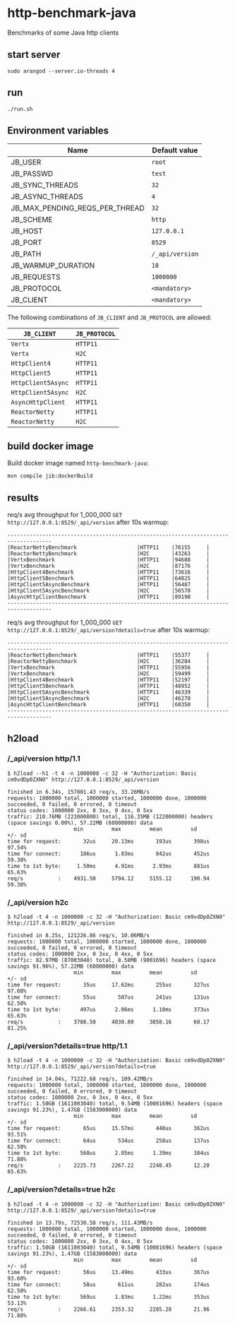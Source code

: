 # http-benchmark-java
Benchmarks of some Java http clients

## start server

```shell
sudo arangod --server.io-threads 4
```

## run

```shell
./run.sh
```

## Environment variables

| Name                            | Default value   |
|---------------------------------|-----------------|
| JB_USER                         | `root`          |
| JB_PASSWD                       | `test`          |
| JB_SYNC_THREADS                 | `32`            |
| JB_ASYNC_THREADS                | `4`             |
| JB_MAX_PENDING_REQS_PER_THREAD  | `32`            |
| JB_SCHEME                       | `http`          |
| JB_HOST                         | `127.0.0.1`     |
| JB_PORT                         | `8529`          |
| JB_PATH                         | `/_api/version` |
| JB_WARMUP_DURATION              | `10`            |
| JB_REQUESTS                     | `1000000`       |
| JB_PROTOCOL                     | `<mandatory>`   |
| JB_CLIENT                       | `<mandatory>`   |


The following combinations of `JB_CLIENT` and `JB_PROTOCOL` are allowed:

| `JB_CLIENT`        | `JB_PROTOCOL` | 
|--------------------|---------------|
| `Vertx`            | `HTTP11`      |
| `Vertx`            | `H2C`         |
| `HttpClient4`      | `HTTP11`      |
| `HttpClient5`      | `HTTP11`      |
| `HttpClient5Async` | `HTTP11`      |
| `HttpClient5Async` | `H2C`         |
| `AsyncHttpClient`  | `HTTP11`      |
| `ReactorNetty`     | `HTTP11`      |
| `ReactorNetty`     | `H2C`         |


## build docker image

Build docker image named `http-benchmark-java`:

```shell
mvn compile jib:dockerBuild
```


## results

req/s avg throughput for 1_000_000 `GET http://127.0.0.1:8529/_api/version` after 10s warmup:

```text
------------------------------------------------------------------------------------
|ReactorNettyBenchmark                   |HTTP11    |76155     |
|ReactorNettyBenchmark                   |H2C       |43263     |
|VertxBenchmark                          |HTTP11    |94688     |
|VertxBenchmark                          |H2C       |87176     |
|HttpClient4Benchmark                    |HTTP11    |73616     |
|HttpClient5Benchmark                    |HTTP11    |64825     |
|HttpClient5AsyncBenchmark               |HTTP11    |56487     |
|HttpClient5AsyncBenchmark               |H2C       |56570     |
|AsyncHttpClientBenchmark                |HTTP11    |89198     |
------------------------------------------------------------------------------------
```

req/s avg throughput for 1_000_000 `GET http://127.0.0.1:8529/_api/version?details=true` after 10s warmup:

```text
------------------------------------------------------------------------------------
|ReactorNettyBenchmark                   |HTTP11    |55377     |
|ReactorNettyBenchmark                   |H2C       |36284     |
|VertxBenchmark                          |HTTP11    |55956     |
|VertxBenchmark                          |H2C       |59499     |
|HttpClient4Benchmark                    |HTTP11    |52197     |
|HttpClient5Benchmark                    |HTTP11    |48952     |
|HttpClient5AsyncBenchmark               |HTTP11    |46339     |
|HttpClient5AsyncBenchmark               |H2C       |46270     |
|AsyncHttpClientBenchmark                |HTTP11    |60350     |
------------------------------------------------------------------------------------
```

## h2load

### /_api/version http/1.1
```text
$ h2load --h1 -t 4 -n 1000000 -c 32 -H "Authorization: Basic cm9vdDp0ZXN0" http://127.0.0.1:8529/_api/version

finished in 6.34s, 157801.43 req/s, 33.26MB/s
requests: 1000000 total, 1000000 started, 1000000 done, 1000000 succeeded, 0 failed, 0 errored, 0 timeout
status codes: 1000000 2xx, 0 3xx, 0 4xx, 0 5xx
traffic: 210.76MB (221000000) total, 116.35MB (122000000) headers (space savings 0.00%), 57.22MB (60000000) data
                     min         max         mean         sd        +/- sd
time for request:       32us     20.13ms       193us       398us    97.54%
time for connect:      186us      1.83ms       842us       452us    59.38%
time to 1st byte:     1.50ms      4.91ms      2.93ms       881us    65.63%
req/s           :    4931.50     5794.12     5155.12      190.94    59.38%
```

### /_api/version h2c
```text
$ h2load -t 4 -n 1000000 -c 32 -H "Authorization: Basic cm9vdDp0ZXN0" http://127.0.0.1:8529/_api/version

finished in 8.25s, 121226.86 req/s, 10.06MB/s
requests: 1000000 total, 1000000 started, 1000000 done, 1000000 succeeded, 0 failed, 0 errored, 0 timeout
status codes: 1000000 2xx, 0 3xx, 0 4xx, 0 5xx
traffic: 82.97MB (87003040) total, 8.58MB (9001696) headers (space savings 91.96%), 57.22MB (60000000) data
                     min         max         mean         sd        +/- sd
time for request:       35us     17.62ms       255us       327us    97.08%
time for connect:       55us       507us       241us       131us    62.50%
time to 1st byte:      497us      2.06ms      1.10ms       373us    65.63%
req/s           :    3788.50     4030.80     3858.16       60.17    81.25%
```

### /_api/version?details=true http/1.1
```text
$ h2load -t 4 -n 1000000 -c 32 -H "Authorization: Basic cm9vdDp0ZXN0" http://127.0.0.1:8529/_api/version?details=true

finished in 14.04s, 71222.68 req/s, 109.42MB/s
requests: 1000000 total, 1000000 started, 1000000 done, 1000000 succeeded, 0 failed, 0 errored, 0 timeout
status codes: 1000000 2xx, 0 3xx, 0 4xx, 0 5xx
traffic: 1.50GB (1611003040) total, 9.54MB (10001696) headers (space savings 91.23%), 1.47GB (1583000000) data
                     min         max         mean         sd        +/- sd
time for request:       65us     15.57ms       440us       362us    93.51%
time for connect:       64us       534us       258us       137us    62.50%
time to 1st byte:      560us      2.05ms      1.39ms       384us    71.88%
req/s           :    2225.73     2267.22     2248.45       12.20    65.63%
```

### /_api/version?details=true h2c

```text
$ h2load -t 4 -n 1000000 -c 32 -H "Authorization: Basic cm9vdDp0ZXN0" http://127.0.0.1:8529/_api/version?details=true

finished in 13.79s, 72530.58 req/s, 111.43MB/s
requests: 1000000 total, 1000000 started, 1000000 done, 1000000 succeeded, 0 failed, 0 errored, 0 timeout
status codes: 1000000 2xx, 0 3xx, 0 4xx, 0 5xx
traffic: 1.50GB (1611003040) total, 9.54MB (10001696) headers (space savings 91.23%), 1.47GB (1583000000) data
                     min         max         mean         sd        +/- sd
time for request:       56us     13.49ms       433us       367us    93.60%
time for connect:       58us       611us       282us       174us    62.50%
time to 1st byte:      569us      1.83ms      1.22ms       353us    53.13%
req/s           :    2266.61     2353.32     2285.28       21.96    71.88%
```